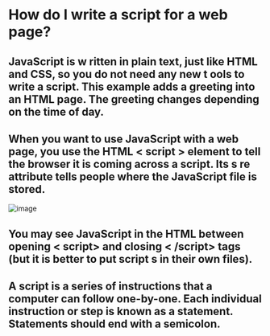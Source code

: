# How do I write a script for a web page?
## JavaScript is w ritten in plain text, just like HTML and CSS, so you do not need any new t ools to write a script. This example adds a greeting into an HTML page. The greeting changes depending on the time of day. 



## When you want to use JavaScript with a web page, you use the HTML < script > element to tell the browser it is coming across a script. Its s re attribute tells people where the JavaScript file is stored.
![image](https://user-images.githubusercontent.com/79833733/110031217-4ccf5580-7d3f-11eb-9321-3e384c337f31.png)


## You may see JavaScript in the HTML between opening < script> and closing < /script> tags (but it is better to put script s in their own files).


## A script is a series of instructions that a computer can follow one-by-one. Each individual instruction or step is known as a statement. Statements should end with a semicolon. 
